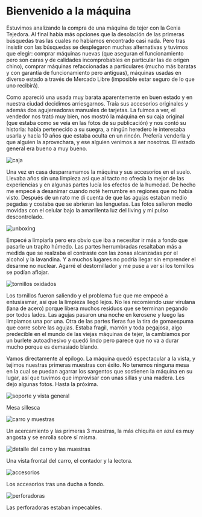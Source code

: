 # Bienvenido a la máquina


Estuvimos analizando la compra de una máquina de tejer con la Genia Tejedora. Al
final había más opciones que la desolación de las primeras búsquedas tras las
cuales no habíamos encontrado casi nada. Pero tras insistir con las búsquedas se
desplegaron muchas alternativas y tuvimos que elegir: comprar máquinas nuevas
(que aseguran el funcionamiento pero son caras y de calidades incomprobables en
particular las de origen chino), comprar máquinas refaccionadas a particulares
(mucho más baratas y con garantía de funcionamiento pero antiguas), máquinas
usadas en diverso estado a través de Mercado Libre (imposible estar seguro de lo
que uno recibirá).

Como apareció una usada muy barata aparentemente en buen estado y en
nuestra ciudad decidimos arriesgarnos. Traía sus accesorios originales y
además dos agujereadoras manuales de tarjetas. La fuimos a ver, el
vendedor nos trató muy bien, nos mostró la máquina en su caja original
(que estaba como se veía en las fotos de su publicación) y nos contó su
historia: había pertenecido a su suegra, a ningún heredero le interesaba
usarla y hacía 10 años que estaba oculta en un rincón. Prefería venderla
y que alguien la aprovechara, y ese alguien venimos a ser nosotros. El
estado general era bueno a muy bueno.

![caja](https://c1.staticflickr.com/9/8280/30071373010_b306d8ee46_b.jpg)

Una vez en casa desparramamos la máquina y sus accesorios en el suelo.
Llevaba años sin una limpieza así que al tacto no ofrecía la mejor de
las experiencias y en algunas partes lucía los efectos de la humedad. De
hecho me empecé a desanimar cuando noté herrumbre en regiones que no
había visto. Después de un rato me di cuenta de que las agujas estaban
medio pegadas y costaba que se abrieran las lenguetas. Las fotos
salieron medio movidas con el celular bajo la amarillenta luz del living
y mi pulso descontrolado.

![unboxing](https://c2.staticflickr.com/6/5336/30332981686_db0b286423_b.jpg)

Empecé a limpiarla pero era obvio que iba a necesitar ir más a fondo que
pasarle un trapito húmedo. Las partes herrumbradas resaltaban más a
medida que se realzaba el contraste con las zonas alcanzadas por el
alcohol y la lavandina. Y a muchos lugares no podría llegar sin
emprender el desarme no nuclear. Agarré el destornillador y me puse a
ver si los tornillos se podían aflojar.

![tornillos oxidados](https://c2.staticflickr.com/6/5563/29738677244_67539e634a_b.jpg)

Los tornillos fueron saliendo y el problema fue que me empecé a
entusiasmar, así que la limpieza llegó lejos. No les recomiendo usar
virulana (lana de acero) porque libera muchos residuos que se terminan
pegando por todos lados. Las agujas pasaron una noche en kerosene y
luego las limpiamos una por una. Otra de las partes fieras fue la tira
de gomaespuma que corre sobre las agujas. Estaba fragil, marrón y toda
pegajosa, algo predecible en el mundo de las viejas máquinas de tejer,
la cambiamos por un burlete autoadhesivo y quedó lindo pero parece que
no va a durar mucho porque es demasiado blando.

Vamos directamente al epílogo. La máquina quedó espectacular a la vista,
y tejimos nuestras primeras muestras con éxito. No tenemos ninguna mesa
en la cual se puedan agarrar los sargentos que sostienen la máquina en
su lugar, así que tuvimos que improvisar con unas sillas y una madera.
Les dejo algunas fotos. Hasta la próxima.

![soporte y vista general](https://c2.staticflickr.com/6/5802/30366767905_82ab3bf825_b.jpg)

Mesa sillesca

![carro y muestras](https://c1.staticflickr.com/9/8274/30331552336_3740b45b20_b.jpg)


Un acercamiento y las primeras 3 muestras, la más chiquita en azul es
muy angosta y se enrolla sobre sí misma.

![detalle del carro y las muestras](https://c2.staticflickr.com/6/5760/30331555026_219437445e_b.jpg)

Una vista frontal del carro, el contador y la lectora.

![accesorios](https://c1.staticflickr.com/9/8267/30069759450_fd871a3861_b.jpg)

Los accesorios tras una ducha a fondo.

![perforadoras](https://c2.staticflickr.com/6/5462/30366769755_ee959852f5_b.jpg)

Las perforadoras estaban impecables.

